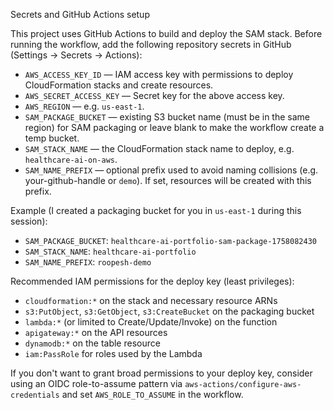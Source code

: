 Secrets and GitHub Actions setup

This project uses GitHub Actions to build and deploy the SAM stack. Before running the workflow, add the following repository secrets in GitHub (Settings → Secrets → Actions):

- `AWS_ACCESS_KEY_ID` — IAM access key with permissions to deploy CloudFormation stacks and create resources.
- `AWS_SECRET_ACCESS_KEY` — Secret key for the above access key.
- `AWS_REGION` — e.g. `us-east-1`.
- `SAM_PACKAGE_BUCKET` — existing S3 bucket name (must be in the same region) for SAM packaging or leave blank to make the workflow create a temp bucket.
- `SAM_STACK_NAME` — the CloudFormation stack name to deploy, e.g. `healthcare-ai-on-aws`.
 - `SAM_NAME_PREFIX` — optional prefix used to avoid naming collisions (e.g. your-github-handle or `demo`). If set, resources will be created with this prefix.

Example (I created a packaging bucket for you in `us-east-1` during this session):

- `SAM_PACKAGE_BUCKET`: `healthcare-ai-portfolio-sam-package-1758082430`
- `SAM_STACK_NAME`: `healthcare-ai-portfolio`
- `SAM_NAME_PREFIX`: `roopesh-demo`

Recommended IAM permissions for the deploy key (least privileges):
- `cloudformation:*` on the stack and necessary resource ARNs
- `s3:PutObject`, `s3:GetObject`, `s3:CreateBucket` on the packaging bucket
- `lambda:*` (or limited to Create/Update/Invoke) on the function
- `apigateway:*` on the API resources
- `dynamodb:*` on the table resource
- `iam:PassRole` for roles used by the Lambda

If you don't want to grant broad permissions to your deploy key, consider using an OIDC role-to-assume pattern via `aws-actions/configure-aws-credentials` and set `AWS_ROLE_TO_ASSUME` in the workflow.
